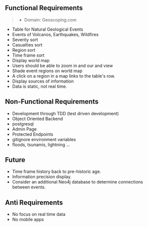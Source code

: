 ## Functional Requirements

> - Domain: Geoscoping.com

- Table for Natural Geological Events
- Events of Volcanos, Earthquakes, Wildfires
- Severity sort
- Casualties sort
- Region sort
- Time frame sort
- Display world map
- Users should be able to zoom in and our and view
- Shade event regions on world map
- A click on a region in a map links to the table's row.
- Display sources of information
- Data is static, not real time.

## Non-Functional Requirements

- Development through TDD (test driven development)
- Object Oriented Backend
- postgresql
- Admin Page
- Protected Endpoints
- gitignore environment variables
- floods, tsunamis, lightning ...

## Future

- Time frame history back to pre-historic age.
- Information precision display.
- Consider an additional Neo4j database to determine connections between events.

## Anti Requirements
- No focus on real time data
- No mobile apps
